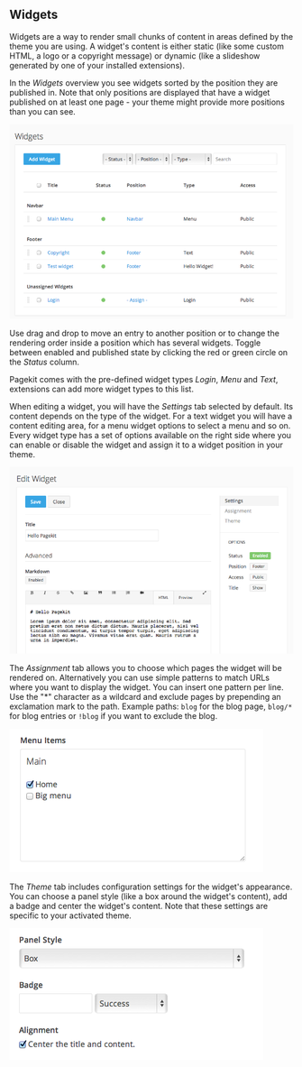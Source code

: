 ## Widgets

Widgets are a way to render small chunks of content in areas defined by the theme you are using. A widget's content is either static (like some custom HTML, a logo or a copyright message) or dynamic (like a slideshow generated by one of your installed extensions).

In the *Widgets* overview you see widgets sorted by the position they are published in. Note that only positions are displayed that have a widget published on at least one page - your theme might provide more positions than you can see.

![widgets overview](/images/widgets-overview.png)

Use drag and drop to move an entry to another position or to change the rendering order inside a position which has several widgets. Toggle between enabled and published state by clicking the red or green circle on the *Status* column.

Pagekit comes with the pre-defined widget types *Login*, *Menu* and *Text*, extensions can add more widget types to this list.

When editing a widget, you will have the *Settings* tab selected by default. Its content depends on the type of the widget. For a text widget you will have a content editing area, for a menu widget options to select a menu and so on.
Every widget type has a set of options available on the right side where you can enable or disable the widget and assign it to a widget position in your theme.

![Edit a widget](/images/widgets-edit.png)

The *Assignment* tab allows you to choose which pages the widget will be rendered on. Alternatively you can use simple patterns to match URLs where you want to display the widget. You can insert one pattern per line. Use the "\*" character as a wildcard and exclude pages by prepending an exclamation mark to the path. Example paths: `blog` for the blog page, `blog/*` for blog entries or `!blog` if you want to exclude the blog.

![Widget menu assignment](/images/widgets-assignment.png)

The *Theme* tab includes configuration settings for the widget's appearance. You can choose a panel style (like a box around the widget's content), add a badge and center the widget's content. Note that these settings are specific to your activated theme.

![Widget theme settings](/images/widgets-theme.png)
